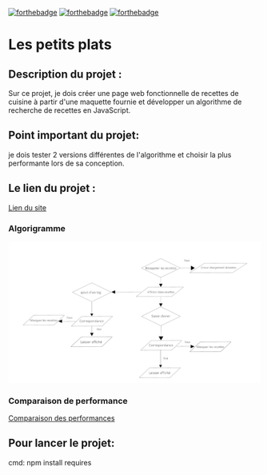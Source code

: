 [![forthebadge](https://forthebadge.com/images/badges/uses-html.svg)](https://forthebadge.com) [![forthebadge](https://forthebadge.com/images/badges/uses-css.svg)](https://forthebadge.com) [![forthebadge](https://forthebadge.com/images/badges/made-with-javascript.svg)](https://forthebadge.com)

# Les petits plats
## Description du projet :

Sur ce projet, je dois créer une page web fonctionnelle de recettes de cuisine à partir d'une maquette fournie et développer un algorithme de recherche de recettes en JavaScript.

## Point important du projet: 
je dois tester 2 versions différentes de l'algorithme et choisir la plus performante lors de sa conception.

## Le lien du projet :

[Lien du site ]()

### Algorigramme

![alt tag](./assets/images/algorigramme/algorigramme.PNG)

### Comparaison de performance

[Comparaison des performances ](https://jsben.ch/dCYY0)


## Pour lancer le projet: 
cmd: npm install requires